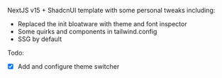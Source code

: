NextJS v15 + ShadcnUI template with some personal tweaks including:

- Replaced the init bloatware with theme and font inspector
- Some quirks and components in tailwind.config
- SSG by default

Todo:

- [x] Add and configure theme switcher

